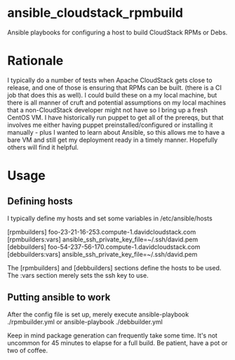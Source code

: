 ansible_cloudstack_rpmbuild
===========================

Ansible playbooks for configuring a host to build CloudStack RPMs or Debs. 

Rationale
=========

I typically do a number of tests when Apache CloudStack gets close to release, and one of those is ensuring
that RPMs can be built. (there is a CI job that does this as well). I could build these on a my local machine, but 
there is all manner of cruft and potential assumptions on my local machines that a non-CloudStack developer might 
not have so I bring up a fresh CentOS VM. I have historically run puppet to get all of the prereqs, but that 
involves me either having puppet preinstalled/configured or installing it manually - plus I wanted to learn about 
Ansible, so this allows me to have a bare VM and still get my deployment ready in a timely manner. Hopefully others 
will find it helpful. 

Usage
======


Defining hosts
---------------
I typically define my hosts and set some variables in /etc/ansible/hosts 

  [rpmbuilders]
  foo-23-21-16-253.compute-1.davidcloudstack.com
  [rpmbuilders:vars]
  ansible_ssh_private_key_file=~/.ssh/david.pem
  [debbuilders]
  foo-54-237-56-170.compute-1.davidcloudstack.com
  [debbuilders:vars]
  ansible_ssh_private_key_file=~/.ssh/david.pem

The [rpmbuilders] and [debbuilders] sections define the hosts to be used. The :vars section merely sets the ssh key to use. 

Putting ansible to work
------------------------

After the config file is set up, merely execute ansible-playbook ./rpmbuilder.yml or ansible-playbook ./debbuilder.yml

Keep in mind package generation can frequently take some time. It's not uncommon for 45 minutes to elapse for a full build. 
Be patient, have a pot or two of coffee.
